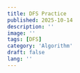 ```yaml
---
title: DFS Practice
published: 2025-10-14
description: ''
image: ''
tags: [DFS]
category: 'Algorithm'
draft: false 
lang: ''
---
```

